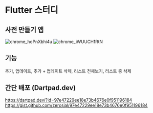 # Flutter 스터디

## 사전 만들기 앱
![chrome_hoPnXbhi4u](https://github.com/user-attachments/assets/7d5ba6e6-db11-494f-b93e-0bafde254b69)
![chrome_iWUUCH1RtN](https://github.com/user-attachments/assets/88202814-6d09-47d5-83d6-66398bc240d0)

## 기능
추가, 업데이트, 추가 + 업데이트
삭제, 리스트 전체보기, 리스트 중 삭제

## 간단 배포 (Dartpad.dev)
https://dartpad.dev/?id=97e47229ee18e73b4676e0f951196184
https://gist.github.com/zerosial/97e47229ee18e73b4676e0f951196184
